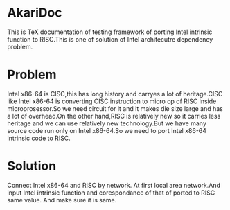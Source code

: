 # AkariDoc
This is TeX documentation of testing framework of porting Intel intrinsic function to RISC.This is one of solution of Intel architecutre dependency problem. 

# Problem
Intel x86-64 is CISC,this has long history and carryes a lot of heritage.CISC like Intel x86-64 is converting CISC instruction to micro op of RISC inside microprosessor.So we need circuit for it and it makes die size large and has a lot of overhead.On the other hand,RISC is relatively new so it carries less heritage and we can use relatively new technology.But we have many source code run only on Intel x86-64.So we need to port Intel x86-64 intrinsic code to RISC.

# Solution
Connect Intel x86-64 and RISC by network. At first local area network.And input Intel intrinsic function and corespondance of that of ported to RISC same value. And make sure it is same.
